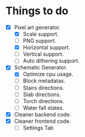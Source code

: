 # Things to do

* [x] Pixel art generator.
  * [x] Scale support.
  * [ ] PNG support.
  * [x] Horizontal support.
  * [ ] Vertical support.
  * [ ] Auto dithering support.

* [x] Schematic Generator.
  * [x] Optimize cpu usage.
  * [ ] Block metadatas.
   * [ ] Stairs directions.
   * [ ] Slab directions.
   * [ ] Torch directions.
   * [ ] Water fall states.

* [x] Cleaner backend code.
* [x] Cleaner frontend code.
  * [ ] Settings Tab

